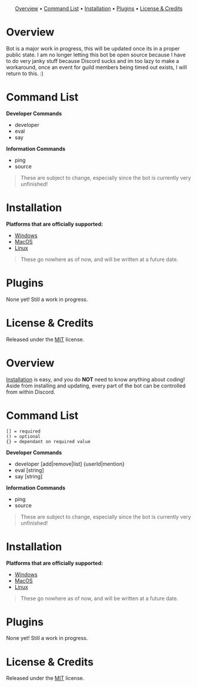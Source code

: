 <p align="center"><p align="center">
  <a href="#overview">Overview</a>
  •
  <a href="#command-list">Command List</a>
  •
  <a href="#installation">Installation</a>
  •
  <a href="#plugins">Plugins</a>
  •
  <a href="#license--credits">License & Credits</a>
</p>

# Overview

Bot is a major work in progress, this will be updated once its in a proper public state. I am no longer letting this bot be open source because I have to do very janky stuff because Discord sucks and im too lazy to make a workaround, once an event for guild members being timed out exists, I will return to this. :)

# Command List

**Developer Commands**<br>

-   developer
-   eval
-   say

**Information Commands**<br>

-   ping
-   source

> These are subject to change, especially since the bot is currently very unfinished!

# Installation

**Platforms that are officially supported:**

-   [Windows]()
-   [MacOS]()
-   [Linux]()

> These go nowhere as of now, and will be written at a future date.

# Plugins

None yet! Still a work in progress.

# License & Credits

Released under the [MIT](https://en.wikipedia.org/wiki/MIT_License) license.

</p>

# Overview

[Installation](#installation) is easy, and you do **NOT** need to know anything about coding! Aside
from installing and updating, every part of the bot can be controlled from within Discord.

# Command List

```
[] = required
() = optional
{} = dependant on required value
```

**Developer Commands**<br>

-   developer [add|remove|list] {userId|mention}
-   eval [string]
-   say [string]

**Information Commands**<br>

-   ping
-   source

> These are subject to change, especially since the bot is currently very unfinished!

# Installation

**Platforms that are officially supported:**

-   [Windows]()
-   [MacOS]()
-   [Linux]()

> These go nowhere as of now, and will be written at a future date.

# Plugins

None yet! Still a work in progress.

# License & Credits

Released under the [MIT](https://en.wikipedia.org/wiki/MIT_License) license.
